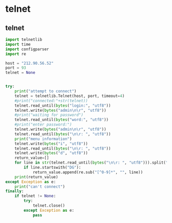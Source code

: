 # telnet

## telnet

<!-- MARKDOWN-AUTO-DOCS:START (CODE:src=../../python/telnet/telnet.py) -->
<!-- The below code snippet is automatically added from ../../python/telnet/telnet.py -->
```py
import telnetlib
import time
import configparser
import re

host = "212.90.56.52"
port = 93
telnet = None


try:
    print("attempt to connect")
    telnet = telnetlib.Telnet(host, port, timeout=4)
    #print("connected:"+str(telnet))
    telnet.read_until(bytes("login:", "utf8"))
    telnet.write(bytes("admin\n\r", "utf8"))
    #print("waiting for password")
    telnet.read_until(bytes("word:", "utf8"))
    #print("enter password:")
    telnet.write(bytes("admin\n\r", "utf8"))
    telnet.read_until(bytes("\n\r: ", "utf8"))
    print("menu information")
    telnet.write(bytes("i", "utf8"))
    telnet.read_until(bytes("\n\r: ", "utf8"))
    telnet.write(bytes("d", "utf8"))
    return_value=[]
    for line in str(telnet.read_until(bytes("\n\r: ", "utf8"))).split("\\n\\r"):
        if line.startswith("DG"):
            return_value.append(re.sub("[^0-9]*", "", line))
    print(return_value)
except Exception as e:
    print("can't connect")
finally:
    if telnet != None:
        try:
            telnet.close()
        except Exception as e:
            pass
```
<!-- MARKDOWN-AUTO-DOCS:END -->


